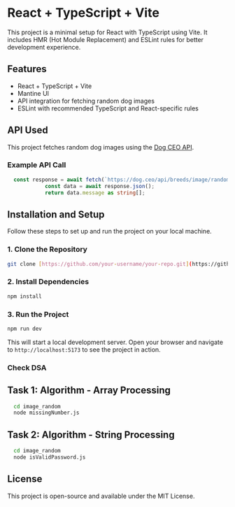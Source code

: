 # React + TypeScript + Vite

This project is a minimal setup for React with TypeScript using Vite. It includes HMR (Hot Module Replacement) and ESLint rules for better development experience.

## Features
- React + TypeScript + Vite
- Mantine UI
- API integration for fetching random dog images
- ESLint with recommended TypeScript and React-specific rules

## API Used
This project fetches random dog images using the [Dog CEO API](https://dog.ceo/dog-api/documentation/).

### Example API Call
```ts
  const response = await fetch(`https://dog.ceo/api/breeds/image/random/${count}`);
            const data = await response.json();
            return data.message as string[];
```

## Installation and Setup
Follow these steps to set up and run the project on your local machine.

### 1. Clone the Repository
```sh
git clone [https://github.com/your-username/your-repo.git](https://github.com/Lee-412/dog_image_onegreen.git)
```

### 2. Install Dependencies
```sh
npm install
```

### 3. Run the Project
```sh
npm run dev
```
This will start a local development server. Open your browser and navigate to `http://localhost:5173` to see the project in action.

### Check DSA
## Task 1: Algorithm - Array Processing

```sh
  cd image_random
  node missingNumber.js
```
  
## Task 2: Algorithm - String Processing
```sh
  cd image_random
  node isValidPassword.js
```
## License
This project is open-source and available under the MIT License.
